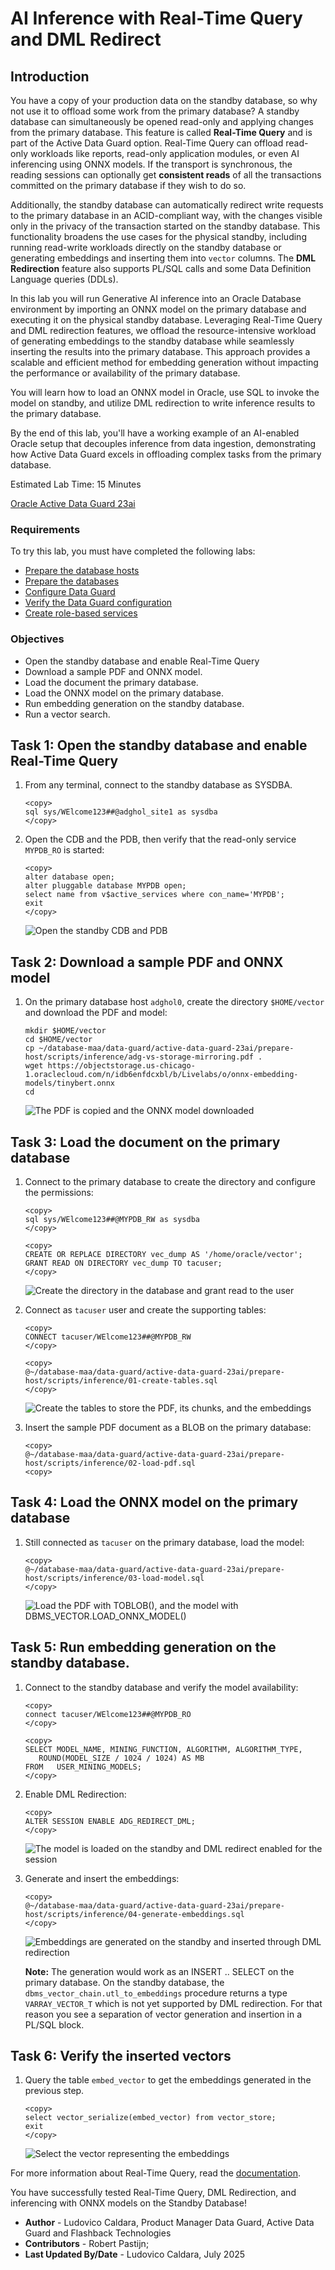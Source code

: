 # AI Inference with Real-Time Query and DML Redirect

## Introduction

You have a copy of your production data on the standby database, so why not use it to offload some work from the primary database? 
A standby database can simultaneously be opened read-only and applying changes from the primary database. This feature is called **Real-Time Query** and is part of the Active Data Guard option.
Real-Time Query can offload read-only workloads like reports, read-only application modules, or even AI inferencing using ONNX models. If the transport is synchronous, the reading sessions can optionally get **consistent reads** of all the transactions committed on the primary database if they wish to do so.

Additionally, the standby database can automatically redirect write requests to the primary database in an ACID-compliant way, with the changes visible only in the privacy of the transaction started on the standby database.
This functionality broadens the use cases for the physical standby, including running read-write workloads directly on the standby database or generating embeddings and inserting them into `vector` columns. The **DML Redirection** feature also supports PL/SQL calls and some Data Definition Language queries (DDLs).

In this lab you will run Generative AI inference into an Oracle Database environment by importing an ONNX model on the primary database and executing it on the physical standby database. Leveraging Real-Time Query and DML redirection features, we offload the resource-intensive workload of generating embeddings to the standby database while seamlessly inserting the results into the primary database. This approach provides a scalable and efficient method for embedding generation without impacting the performance or availability of the primary database.

You will learn how to load an ONNX model in Oracle, use SQL to invoke the model on standby, and utilize DML redirection to write inference results to the primary database.

By the end of this lab, you'll have a working example of an AI-enabled Oracle setup that decouples inference from data ingestion, demonstrating how Active Data Guard excels in offloading complex tasks from the primary database.


Estimated Lab Time: 15 Minutes

[Oracle Active Data Guard 23ai](videohub:1_fzrzvek5)

### Requirements
To try this lab, you must have completed the following labs:
* [Prepare the database hosts](../prepare-host/prepare-host.md)
* [Prepare the databases](../prepare-db/prepare-db.md)
* [Configure Data Guard](../configure-dg/configure-dg.md)
* [Verify the Data Guard configuration](../verify-dg/verify-dg.md)
* [Create role-based services](../create-services/create-services.md)

### Objectives

* Open the standby database and enable Real-Time Query
* Download a sample PDF and ONNX model.
* Load the document the primary database.
* Load the ONNX model on the primary database.
* Run embedding generation on the standby database.
* Run a vector search.

## Task 1: Open the standby database and enable Real-Time Query

1. From any terminal, connect to the standby database as SYSDBA.
    ```
    <copy>
    sql sys/WElcome123##@adghol_site1 as sysdba
    </copy>
    ```

2. Open the CDB and the PDB, then verify that the read-only service `MYPDB_RO` is started:
    ```
    <copy>
    alter database open;
    alter pluggable database MYPDB open;
    select name from v$active_services where con_name='MYPDB';
    exit
    </copy>
    ```

    ![Open the standby CDB and PDB](images/open-standby.png)

## Task 2: Download a sample PDF and ONNX model

1. On the primary database host `adghol0`, create the directory `$HOME/vector` and download the PDF and model:

    ```
    mkdir $HOME/vector
    cd $HOME/vector
    cp ~/database-maa/data-guard/active-data-guard-23ai/prepare-host/scripts/inference/adg-vs-storage-mirroring.pdf .
    wget https://objectstorage.us-chicago-1.oraclecloud.com/n/idb6enfdcxbl/b/Livelabs/o/onnx-embedding-models/tinybert.onnx
    cd
    ```

    ![The PDF is copied and the ONNX model downloaded](images/download-model.png)

## Task 3: Load the document on the primary database
1. Connect to the primary database to create the directory and configure the permissions:

    ```
    <copy>
    sql sys/WElcome123##@MYPDB_RW as sysdba
    </copy>
    ```

    ```
    <copy>
    CREATE OR REPLACE DIRECTORY vec_dump AS '/home/oracle/vector';
    GRANT READ ON DIRECTORY vec_dump TO tacuser;
    </copy>
    ```

    ![Create the directory in the database and grant read to the user](images/create-directory.png)

2. Connect as `tacuser` user and create the supporting tables:
    ```
    <copy>
    CONNECT tacuser/WElcome123##@MYPDB_RW
    </copy>
    ```


    ```
    <copy>
    @~/database-maa/data-guard/active-data-guard-23ai/prepare-host/scripts/inference/01-create-tables.sql
    </copy>
    ```

    ![Create the tables to store the PDF, its chunks, and the embeddings](images/create-tables.png)

3. Insert the sample PDF document as a BLOB on the primary database:
    ```
    <copy>
    @~/database-maa/data-guard/active-data-guard-23ai/prepare-host/scripts/inference/02-load-pdf.sql
    <copy>
    ```

## Task 4: Load the ONNX model on the primary database

1. Still connected as `tacuser` on the primary database, load the model:
    ```
    <copy>
    @~/database-maa/data-guard/active-data-guard-23ai/prepare-host/scripts/inference/03-load-model.sql
    </copy>
    ```

    ![Load the PDF with TOBLOB(), and the model with DBMS_VECTOR.LOAD_ONNX_MODEL()](images/load-model.png)

## Task 5: Run embedding generation on the standby database.

1. Connect to the standby database and verify the model availability:

    ```
    <copy>
    connect tacuser/WElcome123##@MYPDB_RO
    </copy>
    ```

    ```
    <copy>
    SELECT MODEL_NAME, MINING_FUNCTION, ALGORITHM, ALGORITHM_TYPE,
       ROUND(MODEL_SIZE / 1024 / 1024) AS MB
    FROM   USER_MINING_MODELS;
    </copy>
    ```

2. Enable DML Redirection:
    ```
    <copy>
    ALTER SESSION ENABLE ADG_REDIRECT_DML;
    </copy>
    ```

    ![The model is loaded on the standby and DML redirect enabled for the session](images/check-model-enable-dml-redirect.png)

3. Generate and insert the embeddings:

    ```
    <copy>
    @~/database-maa/data-guard/active-data-guard-23ai/prepare-host/scripts/inference/04-generate-embeddings.sql
    </copy>
    ```

    ![Embeddings are generated on the standby and inserted through DML redirection](images/generate-embeddings.png)

    **Note:** The generation would work as an INSERT .. SELECT on the primary database. On the standby database, the `dbms_vector_chain.utl_to_embeddings` procedure returns a type `VARRAY_VECTOR_T` which is not yet supported by DML redirection. For that reason you see a separation of vector generation and insertion in a PL/SQL block.

## Task 6: Verify the inserted vectors

1. Query the table `embed_vector` to get the embeddings generated in the previous step.
    ```
    <copy>
    select vector_serialize(embed_vector) from vector_store;
    exit
    </copy>
    ```

    ![Select the vector representing the embeddings](images/select-vectors.png)

For more information about Real-Time Query, read the [documentation](https://docs.oracle.com/en/database/oracle/oracle-database/23/sbydb/managing-oracle-data-guard-physical-standby-databases.html#GUID-D5FB88EC-799D-40E7-80E1-19474E3167E4).

You have successfully tested Real-Time Query, DML Redirection, and inferencing with ONNX models on the Standby Database!

- **Author** - Ludovico Caldara, Product Manager Data Guard, Active Data Guard and Flashback Technologies
- **Contributors** - Robert Pastijn;
- **Last Updated By/Date** -  Ludovico Caldara, July 2025
